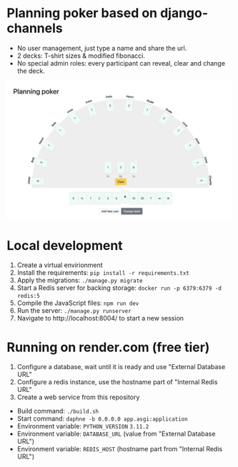# Planning poker based on django-channels

 - No user management, just type a name and share the url.
 - 2 decks: T-shirt sizes & modified fibonacci.
 - No special admin roles: every participant can reveal, clear and change the deck.


![Screenshot of the application in this repo](screenshot.png)
# Local development

1. Create a virtual envirionment
1. Install the requirements: `pip install -r requirements.txt`
1. Apply the migrations: `./manage.py migrate`
1. Start a Redis server for backing storage: `docker run -p 6379:6379 -d redis:5`
1. Compile the JavaScript files: `npm run dev`
1. Run the server: `./manage.py runserver`
1. Navigate to http://localhost:8004/ to start a new session

# Running on render.com (free tier)

1. Configure a database, wait until it is ready and use "External Database URL"
1. Configure a redis instance, use the hostname part of "Internal Redis URL"
1. Create a web service from this repository
 - Build command: `./build.sh`
 - Start command: `daphne -b 0.0.0.0 app.asgi:application`
 - Environment variable: `PYTHON_VERSION` `3.11.2`
 - Environment variable: `DATABASE_URL` (value from "External Database URL")
 - Environment variable: `REDIS_HOST` (hostname part from "Internal Redis URL")
